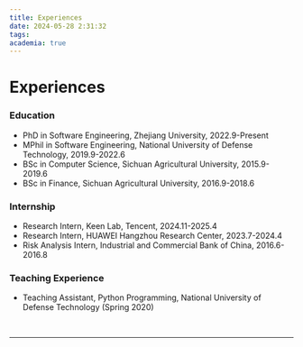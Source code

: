 ```yaml
---
title: Experiences
date: 2024-05-28 2:31:32
tags:
academia: true
---
```

# Experiences

### Education

+ PhD in Software Engineering, Zhejiang University, 2022.9-Present
+ MPhil in Software Engineering, National University of Defense Technology, 2019.9-2022.6
+ BSc in Computer Science, Sichuan Agricultural University, 2015.9-2019.6
+ BSc in Finance, Sichuan Agricultural University, 2016.9-2018.6

### Internship

+ Research Intern, Keen Lab, Tencent, 2024.11-2025.4
+ Research Intern, HUAWEI Hangzhou Research Center, 2023.7-2024.4
+ Risk Analysis Intern, Industrial and Commercial Bank of China, 2016.6-2016.8

### Teaching Experience

+ Teaching Assistant, Python Programming, National University of Defense Technology (Spring 2020)

<br>

---